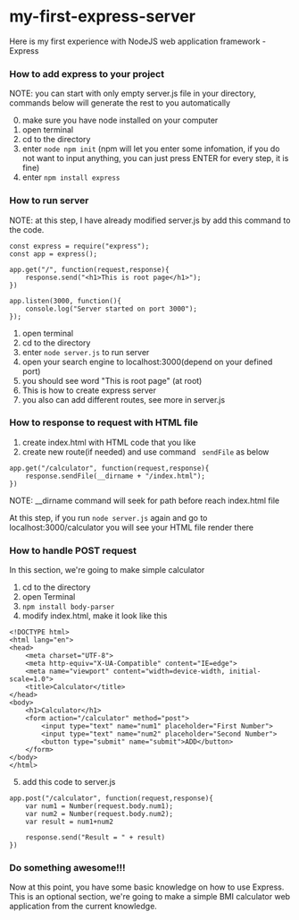 # my-first-express-server
Here is my first experience with NodeJS web application framework - Express

### How to add express to your project

NOTE: you can start with only empty server.js file in your directory, commands below will generate the rest to you automatically

0. make sure you have node installed on your computer
1. open terminal
2. cd to the directory
3. enter ```node npm init``` (npm will let you enter some infomation, if you do not want to input anything, you can just press ENTER for every step, it is fine)
4. enter ```npm install express```

### How to run server

NOTE: at this step, I have already modified server.js by add this command to the code.

```
const express = require("express");
const app = express();

app.get("/", function(request,response){
	response.send("<h1>This is root page</h1>");
})

app.listen(3000, function(){
	console.log("Server started on port 3000");
});

```

1. open terminal
2. cd to the directory
3. enter ```node server.js``` to run server
4. open your search engine to localhost:3000(depend on your defined port)
5. you should see word "This is root page" (at root)
6. This is how to create express server
7. you also can add different routes, see more in server.js

### How to response to request with HTML file

1. create index.html with HTML code that you like
2. create new route(if needed) and use command ``` sendFile``` as below

```
app.get("/calculator", function(request,response){
	response.sendFile(__dirname + "/index.html");
})
```
NOTE: __dirname command will seek for path before reach index.html file

At this step, if you run ```node server.js``` again and go to localhost:3000/calculator you will see your HTML file render there

### How to handle POST request

In this section, we're going to make simple calculator

1. cd to the directory
2. open Terminal
3. ``` npm install body-parser ```
4. modify index.html, make it look like this
```
<!DOCTYPE html>
<html lang="en">
<head>
    <meta charset="UTF-8">
    <meta http-equiv="X-UA-Compatible" content="IE=edge">
    <meta name="viewport" content="width=device-width, initial-scale=1.0">
    <title>Calculator</title>
</head>
<body>
    <h1>Calculator</h1>
    <form action="/calculator" method="post">
        <input type="text" name="num1" placeholder="First Number">
        <input type="text" name="num2" placeholder="Second Number">
        <button type="submit" name="submit">ADD</button>
    </form>
</body>
</html>
```
5. add this code to server.js
```
app.post("/calculator", function(request,response){
	var num1 = Number(request.body.num1);
	var num2 = Number(request.body.num2);
	var result = num1+num2

	response.send("Result = " + result)
})
```

### Do something awesome!!!

Now at this point, you have some basic knowledge on how to use Express. This is an optional section, we're going to make a simple BMI calculator web application from the current knowledge.
